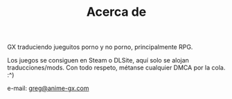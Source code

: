 ﻿---
layout: page
title: Acerca de
permalink: /about/
---

GX traduciendo jueguitos porno y no porno, principalmente RPG. 

Los juegos se consiguen en Steam o DLSite, aquí solo se alojan traducciones/mods. Con todo respeto, métanse cualquier DMCA por la cola. :^)

e-mail: greg@anime-gx.com
